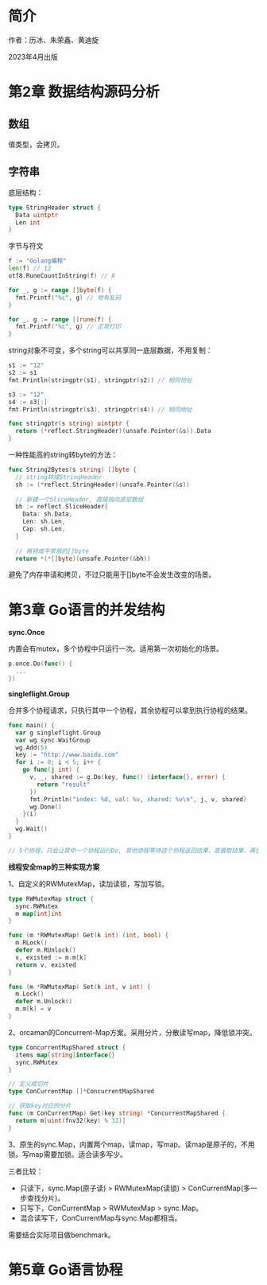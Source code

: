 # 简介

作者：历冰、朱荣鑫、黄迪旋

2023年4月出版



# 第2章 数据结构源码分析

## 数组

值类型，会拷贝。



## 字符串

底层结构：

```go
type StringHeader struct {
  Data uintptr
  Len int
}
```

字节与符文

```go
f := "Golang编程"
len(f) // 12
utf8.RuneCountInString(f) // 8

for _, g := range []byte(f) {
  fmt.Printf("%c", g) // 地有乱码
}

for _, g := range []rune(f) {
  fmt.Printf("%c", g) // 正常打印
}
```

string对象不可变，多个string可以共享同一底层数据，不用复制：

```go
s1 := "12"
s2 := s1
fmt.Println(stringptr(s1), stringptr(s2)) // 相同地址

s3 := "12"
s4 := s3[:]
fmt.Println(stringptr(s3), stringptr(s4)) // 相同地址

func stringptr(s string) uintptr {
  return (*reflect.StringHeader)(unsafe.Pointer(&s)).Data
}
```

一种性能高的string转byte的方法：

```go
func String2Bytes(s string) []byte {
  // string转成StringHeader
  sh := (*reflect.StringHeader)(unsafe.Pointer(&s))
  
  // 新建一个SliceHeader, 直接指向底层数组
  bh := reflect.SliceHeader{
    Data: sh.Data,
    Len: sh.Len,
    Cap: sh.Len,
  }
  
  // 再转成平常用的[]byte
  return *(*[]byte)(unsafe.Pointer(&bh))
```

避免了内存申请和拷贝，不过只能用于[]byte不会发生改变的场景。



# 第3章 Go语言的并发结构

**sync.Once**

内置会有mutex，多个协程中只运行一次。适用第一次初始化的场景。

```go
p.once.Do(func() {
  ...
})
```



**singleflight.Group**

合并多个协程请求，只执行其中一个协程，其余协程可以拿到执行协程的结果。

```go
func main() {
  var g singleflight.Group
  var wg sync.WaitGroup
  wg.Add(5)
  key := "http://www.baidu.com"
  for i := 0; i < 5; i++ {
    go func(j int) {
      v, _, shared := g.Do(key, func() (interface{}, error) {
        return "result"
      })
      fmt.Println("index: %d, val: %v, shared: %v\n", j, v, shared)
      wg.Done()
    }(i)
  }
  wg.Wait()
}

// 5个协程，只会让其中一个协程运行Do, 其他协程等待这个协程返回结果，直接取结果，再往下。
```



**线程安全map的三种实现方案**

1、自定义的RWMutexMap，读加读锁，写加写锁。

```go
type RWMutexMap struct {
  sync.RWMutex
  m map[int]int
}

func (m *RWMutexMap) Get(k int) (int, bool) {
  m.RLock()
  defer m.RUnlock()
  v, existed := m.m[k]
  return v, existed
}

func (m *RWMutexMap) Set(k int, v int) {
  m.Lock()
  defer m.Unlock()
  m.m[k] = v
}
```

2、orcaman的Concurrent-Map方案。采用分片，分散读写map，降低锁冲突。

```go
type ConcurrentMapShared struct {
  items map[string]interface{}
  sync.RWMutex
}

// 定义成切片
type ConCurrentMap []*ConcurrentMapShared

// 获取key对应的分片
func (m ConCurrentMap) Get(key string) *ConcurrentMapShared {
  return m[uint(fnv32(key) % 32)]
}
```

3、原生的sync.Map，内置两个map，读map，写map。读map是原子的，不用锁。写map需要加锁。适合读多写少。

三者比较：

* 只读下，sync.Map(原子读) > RWMutexMap(读锁) > ConCurrentMap(多一步查找分片)。
* 只写下，ConCurrentMap > RWMutexMap > sync.Map。
* 混合读写下，ConCurrentMap与sync.Map都相当。

需要结合实际项目做benchmark。



# 第5章 Go语言协程





